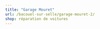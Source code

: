 ```yaml
---
title: "Garage Mouret"
url: /bacouel-sur-selle/garage-mouret-2/
shop: réparation de voitures
---
```


